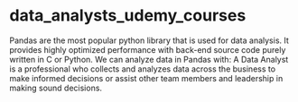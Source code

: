 # data_analysts_udemy_courses
Pandas are the most popular python library that is used for data analysis. It provides highly optimized performance with back-end source code purely written in C or Python. We can analyze data in Pandas with:
A Data Analyst is a professional who collects and analyzes data across the business to make informed decisions or assist other team members and leadership in making sound decisions.
